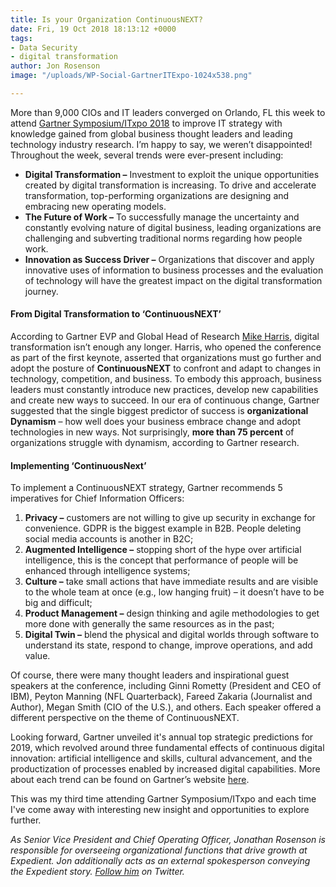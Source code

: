 ```yaml
---
title: Is your Organization ContinuousNEXT?
date: Fri, 19 Oct 2018 18:13:12 +0000
tags:
- Data Security
- digital transformation
author: Jon Rosenson
image: "/uploads/WP-Social-GartnerITExpo-1024x538.png"

---
```

More than 9,000 CIOs and IT leaders converged on Orlando, FL this week to attend [Gartner Symposium/ITxpo 2018](https://www.gartner.com/en/conferences/na/symposium-us) to improve IT strategy with knowledge gained from global business thought leaders and leading technology industry research. I’m happy to say, we weren’t disappointed! Throughout the week, several trends were ever-present including:

* **Digital Transformation –** Investment to exploit the unique opportunities created by digital transformation is increasing. To drive and accelerate transformation, top-performing organizations are designing and embracing new operating models.
* **The Future of Work –** To successfully manage the uncertainty and constantly evolving nature of digital business, leading organizations are challenging and subverting traditional norms regarding how people work.
* **Innovation as Success Driver –** Organizations that discover and apply innovative uses of information to business processes and the evaluation of technology will have the greatest impact on the digital transformation journey.

#### From Digital Transformation to ‘ContinuousNEXT’

According to Gartner EVP and Global Head of Research [Mike Harris](https://www.gartner.com/analyst/11682/Mike-Harris), digital transformation isn’t enough any longer. Harris, who opened the conference as part of the first keynote, asserted that organizations must go further and adopt the posture of **ContinuousNEXT** to confront and adapt to changes in technology, competition, and business. To embody this approach, business leaders must constantly introduce new practices, develop new capabilities and create new ways to succeed. In our era of continuous change, Gartner suggested that the single biggest predictor of success is **organizational Dynamism** – how well does your business embrace change and adopt technologies in new ways. Not surprisingly, **more than 75 percent** of organizations struggle with dynamism, according to Gartner research.

#### Implementing ‘ContinuousNext’

To implement a ContinuousNEXT strategy, Gartner recommends 5 imperatives for Chief Information Officers:

1. **Privacy –** customers are not willing to give up security in exchange for convenience. GDPR is the biggest example in B2B. People deleting social media accounts is another in B2C;
2. **Augmented Intelligence –** stopping short of the hype over artificial intelligence, this is the concept that performance of people will be enhanced through intelligence systems;
3. **Culture –** take small actions that have immediate results and are visible to the whole team at once (e.g., low hanging fruit) – it doesn’t have to be big and difficult;
4. **Product Management –** design thinking and agile methodologies to get more done with generally the same resources as in the past;
5. **Digital Twin –** blend the physical and digital worlds through software to understand its state, respond to change, improve operations, and add value.

Of course, there were many thought leaders and inspirational guest speakers at the conference, including Ginni Rometty (President and CEO of IBM), Peyton Manning (NFL Quarterback), Fareed Zakaria (Journalist and Author), Megan Smith (CIO of the U.S.), and others. Each speaker offered a different perspective on the theme of ContinuousNEXT.

Looking forward, Gartner unveiled it's annual top strategic predictions for 2019, which revolved around three fundamental effects of continuous digital innovation: artificial intelligence and skills, cultural advancement, and the productization of processes enabled by increased digital capabilities. More about each trend can be found on Gartner’s website [here](https://www.gartner.com/smarterwithgartner/gartner-top-strategic-predictions-for-2019-and-beyond/).

This was my third time attending Gartner Symposium/ITxpo and each time I've come away with interesting new insight and opportunities to explore further.

_As Senior Vice President and Chief Operating Officer, Jonathan Rosenson is responsible for overseeing organizational functions that drive growth at Expedient. Jon additionally acts as an external spokesperson conveying the Expedient story._ [_Follow him_](https://twitter.com/rosenson) _on Twitter._
